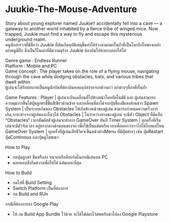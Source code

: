 # Juukie-The-Mouse-Adventure
Story about young explorer named Juukie!! accidentally fell into a cave — a gateway to another world inhabited by a fierce tribe of winged mice. Now trapped, Juukie must find a way to fly and escape this mysterious underground realm.  
หนูนักสำรวจที่มีชื่อว่า Juukie ที่ดันเกิดอุบัติเหตุขึ้นทำให้ร่วงลงมาตกในถ้ำที่เป็นโลกอีกใบของเหล่าเผ่าหนูมีปีก ซึ่งเป็น1ในเผ่าที่มีความดุร้าย Juukie ต้องบินไปหาทางออกให้ได้

Genre game : Endless Runner  
Platform : Mobile and PC  
Game concept : The player takes on the role of a flying mouse, navigating through the cave while dodging obstacles, bats, and various tribes that dwell within.  
ผู้เล่นจะได้รับบทบาทเป็นหนูนักบินที่ต้องบินหลบอุปสรรคจากค้างคาว เผ่าต่างๆที่อาศัยในถ้ำ  

Game Features :
  Player | ผู้เล่นจะบินเคลื่อนที่ไปข้างหน้าโดยอัตโนมัติ และ ผู้เล่นสามารถควบคุมการขึ้นได้ปุ่มลูกศรชี้ขึ้นสีเขียวด้านซ้าย และเคลื่อนที่ลงได้จากปุ่มชี้ลงสีแดงด้านขวา
  Spawn System | เป็นระบบเกิดของ Obstacles ให้เกิดข้างหน้าของผู้เล่น สามารถกำหนดความเร็วการเกิด,ระยะห่างจากผู้เล่นและอื่นๆได้
  Obstacles | ในระหว่างทางของผู้เล่น จะมีตัว Object ที่มีแท็ก “Obstacles“ เวลาสัมผัสตัวผู้เล่นจะทำการ GameOver ทันที 
  Timer System | ทุกครั้งที่เริ่มเล่นจะมีตัวจับเวลา อยู่ตรงกลางด้านบนของจอ เพื่อใช้เป็นแต้มหรือเวลาเพื่อบอกว่าเราไปได้ไกลแค่ไหน
  GameOver System | ทุกครั้งที่ผู้เล่นเสียชีวิตจะขึ้นหน้าต่างMenu ที่มีปุ่มต่างๆ เช่น ปุ่มRestart ปุ่มContinous และปุ่มดูโฆษณา

How to Play 
  - กดปุ่มลูกศร ขึ้นหรือลง บนจอหรือคีบอร์ดในกรณีเล่นบน PC
  - คอยหลบสิ่งกีดขวางเพื่อให้ได้ แต้มเยอะที่สุด

How to Build
- กดไปที่ Build Setting
- Switch Platform เป็นที่ต้องการ
- กด Build and RUn

กรณีที่ต้องการลง Google Play
- ให้ กด Build App Bundle ไว้ด้วย จะได้ไฟล์มาไว้สพหรับนำไปลง Google Playstore

